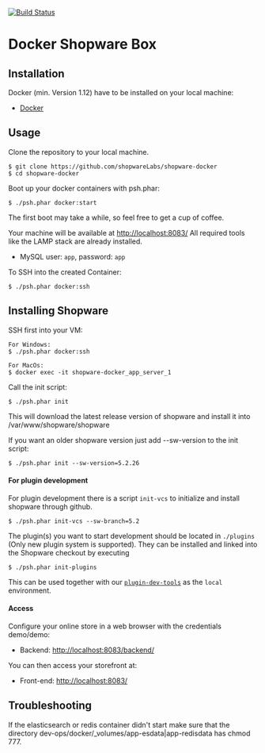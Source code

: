 [![Build Status](https://travis-ci.org/shopwareLabs/shopware-docker.svg?branch=master)](https://travis-ci.org/shopwareLabs/shopware-docker)

Docker Shopware Box
====================

## Installation

Docker (min. Version 1.12) have to be installed on your local machine:

 - [Docker](https://docs.docker.com/engine/installation/linux/)

## Usage

Clone the repository to your local machine.

    $ git clone https://github.com/shopwareLabs/shopware-docker
    $ cd shopware-docker

Boot up your docker containers with psh.phar:

    $ ./psh.phar docker:start

The first boot may take a while, so feel free to get a cup of coffee.

Your machine will be available at [http://localhost:8083/](http://localhost:8083/)
All required tools like the LAMP stack are already installed.

- MySQL user: `app`, password: `app`

To SSH into the created Container:

    $ ./psh.phar docker:ssh

## Installing Shopware

SSH first into your VM:

    For Windows:
    $ ./psh.phar docker:ssh
    
    For MacOs:
    $ docker exec -it shopware-docker_app_server_1
    
Call the init script:

    $ ./psh.phar init
    
This will download the latest release version of shopware and install it into /var/www/shopware/shopware

If you want an older shopware version just add --sw-version to the init script:

    $ ./psh.phar init --sw-version=5.2.26

#### For plugin development

For plugin development there is a script `init-vcs` to initialize and install shopware through github.  

    $ ./psh.phar init-vcs --sw-branch=5.2

The plugin(s) you want to start development should be located in `./plugins` (Only new plugin system is supported). They can be installed and linked into the Shopware checkout by executing

    $ ./psh.phar init-plugins
    

This can be used together with our [`plugin-dev-tools`](https://github.com/shopwareLabs/plugin-dev-tools) as the `local` environment.

#### Access

Configure your online store in a web browser with the credentials demo/demo:

- Backend: [http://localhost:8083/backend/](http://localhost:8083/backend/)

You can then access your storefront at:

- Front-end: [http://localhost:8083/](http://localhost:8083/)

## Troubleshooting 

If the elasticsearch or redis container didn't start make sure that the directory dev-ops/docker/_volumes/app-esdata|app-redisdata has chmod 777.
